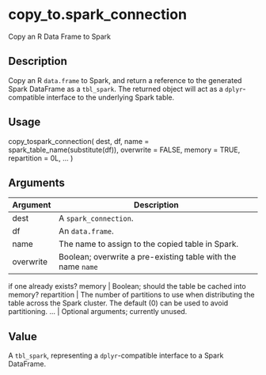 # copy_to.spark_connection


Copy an R Data Frame to Spark




## Description

Copy an R ``data.frame`` to Spark, and return a reference to the
generated Spark DataFrame as a ``tbl_spark``. The returned object will
act as a ``dplyr``-compatible interface to the underlying Spark table.





## Usage

copy_tospark_connection(
  dest,
  df,
  name = spark_table_name(substitute(df)),
  overwrite = FALSE,
  memory = TRUE,
  repartition = 0L,
  ...
)





## Arguments


Argument      |Description
------------- |----------------
dest | A ``spark_connection``.
df | An  ``data.frame``.
name | The name to assign to the copied table in Spark.
overwrite | Boolean; overwrite a pre-existing table with the name ``name``
if one already exists?
memory | Boolean; should the table be cached into memory?
repartition | The number of partitions to use when distributing the
table across the Spark cluster. The default (0) can be used to avoid
partitioning.
... | Optional arguments; currently unused.





## Value

A ``tbl_spark``, representing a ``dplyr``-compatible interface
  to a Spark DataFrame.





